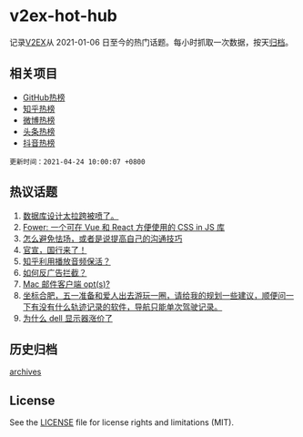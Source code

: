 # v2ex-hot-hub

 记录[V2EX](https://www.v2ex.com/)从 2021-01-06 日至今的热门话题。每小时抓取一次数据，按天[归档](archives)。
 
 ## 相关项目

- [GitHub热榜](https://github.com/snaildev/github-hot-hub)
- [知乎热榜](https://github.com/snaildev/zhihu-hot-hub)
- [微博热榜](https://github.com/snaildev/weibo-hot-hub)
- [头条热榜](https://github.com/snaildev/toutiao-hot-hub)
- [抖音热榜](https://github.com/snaildev/douyin-hot-hub)


 `更新时间：2021-04-24 10:00:07 +0800`

## 热议话题

1. [数据库设计太拉跨被喷了。](https://www.v2ex.com/t/772712)
1. [Fower: 一个可在 Vue 和 React 方便使用的 CSS in JS 库](https://www.v2ex.com/t/772656)
1. [怎么避免怯场，或者是说提高自己的沟通技巧](https://www.v2ex.com/t/772652)
1. [官宣，国行来了！](https://www.v2ex.com/t/772651)
1. [知乎利用播放音频保活？](https://www.v2ex.com/t/772704)
1. [如何反广告拦截？](https://www.v2ex.com/t/772685)
1. [Mac 邮件客户端 opt(s)?](https://www.v2ex.com/t/772700)
1. [坐标合肥，五一准备和爱人出去游玩一圈，请给我的规划一些建议，顺便问一下有没有什么轨迹记录的软件，导航只能单次驾驶记录。](https://www.v2ex.com/t/772638)
1. [为什么 dell 显示器涨价了](https://www.v2ex.com/t/772660)

## 历史归档

[archives](archives)

## License

See the [LICENSE](LICENSE) file for license rights and limitations (MIT).
